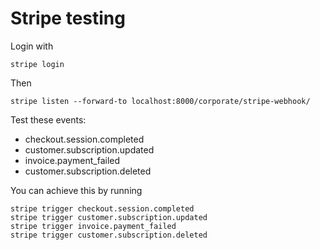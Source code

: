 <!--
SPDX-FileCopyrightText: 2024 JWP Consulting GK

SPDX-License-Identifier: AGPL-3.0-or-later
-->

# Stripe testing

Login with
```
stripe login
```

Then

```
stripe listen --forward-to localhost:8000/corporate/stripe-webhook/
```

Test these events:

- checkout.session.completed
- customer.subscription.updated
- invoice.payment_failed
- customer.subscription.deleted

You can achieve this by running

```
stripe trigger checkout.session.completed
stripe trigger customer.subscription.updated
stripe trigger invoice.payment_failed
stripe trigger customer.subscription.deleted
```
